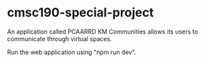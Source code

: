 # cmsc190-special-project
An application called PCAARRD KM Communities allows its users to communicate through virtual spaces.

Run the web application using "npm run dev".